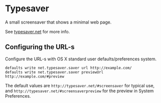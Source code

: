 # Typesaver

A small screensaver that shows a minimal web page.

See [typesaver.net](http://typesaver.net) for more info.



## Configuring the URL-s

Configure the URL-s with OS X standard user defaults/preferences system.

    defaults write net.typesaver.saver url http://example.com/
    defaults write net.typesaver.saver previewUrl http://example.com/#preview

The default values are `http://typesaver.net/#screensaver` for typical use, and `http://typesaver.net/#screensaverpreview` for the preview in System Preferences.
